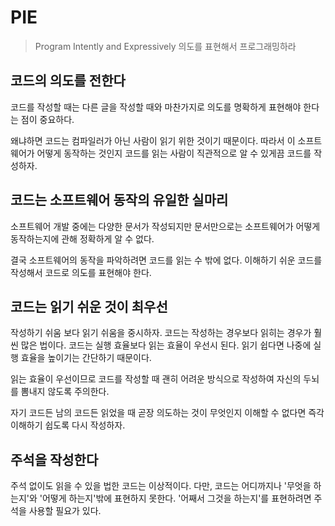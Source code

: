 # PIE

> Program Intently and Expressively
> 의도를 표현해서 프로그래밍하라

## 코드의 의도를 전한다

코드를 작성할 때는 다른 글을 작성할 때와 마찬가지로 의도를 명확하게 표현해야 한다는 점이 중요하다.

왜냐하면 코드는 컴파일러가 아닌 사람이 읽기 위한 것이기 때문이다.
따라서 이 소프트웨어가 어떻게 동작하는 것인지 코드를 읽는 사람이 직관적으로 알 수 있게끔 코드를 작성하자.

## 코드는 소프트웨어 동작의 유일한 실마리

소프트웨어 개발 중에는 다양한 문서가 작성되지만 문서만으로는 소프트웨어가 어떻게 동작하는지에 관해 정확하게 알 수 없다.

결국 소프트웨어의 동작을 파악하려면 코드를 읽는 수 밖에 없다. 이해하기 쉬운 코드를 작성해서 코드로 의도를 표현해야 한다.

## 코드는 읽기 쉬운 것이 최우선

작성하기 쉬움 보다 읽기 쉬움을 중시하자.
코드는 작성하는 경우보다 읽히는 경우가 훨씬 많은 법이다.
코드는 실행 효율보다 읽는 효율이 우선시 된다. 읽기 쉽다면 나중에 실행 효율을 높이기는 간단하기 때문이다.

읽는 효율이 우선이므로 코드를 작성할 때 괜히 어려운 방식으로 작성하여 자신의 두뇌를 뽐내지 않도록 주의한다.

자기 코드든 남의 코드든 읽었을 때 곧장 의도하는 것이 무엇인지 이해할 수 없다면 즉각 이해하기 쉽도록 다시 작성하자.

## 주석을 작성한다

주석 없이도 읽을 수 있을 법한 코드는 이상적이다.
다만, 코드는 어디까지나 '무엇을 하는지'와 '어떻게 하는지'밖에 표현하지 못한다.
'어째서 그것을 하는지'를 표현하려면 주석을 사용할 필요가 있다.

